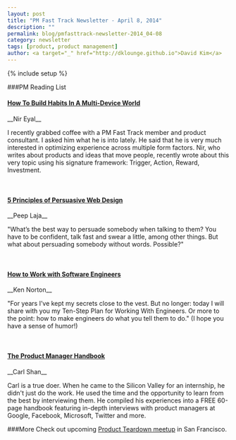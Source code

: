 ```yaml
---
layout: post
title: "PM Fast Track Newsletter - April 8, 2014"
description: ""
permalink: blog/pmfasttrack-newsletter-2014_04-08
category: newsletter
tags: [product, product management]
author: <a target="_" href="http://dklounge.github.io">David Kim</a>
---
```

{% include setup %}

###PM Reading List
<h4><a target="out" href="http://www.nirandfar.com/2014/03/multi-device.html">How To Build Habits In A Multi-Device World</a></h4>
__Nir Eyal__

I recently grabbed coffee with a PM Fast Track member and product consultant. I asked him what he is into lately. He said that he is very much interested in optimizing experience across multiple form factors. Nir, who writes about products and ideas that move people, recently wrote about this very topic using his signature framework: Trigger, Action, Reward, Investment.

<br />
<h4><a target="out" href="http://conversionxl.com/5-principles-of-persuasive-web-design/">5 Principles of Persuasive Web Design</a></h4>
__Peep Laja__

"What’s the best way to persuade somebody when talking to them? You have to be confident, talk fast and swear a little, among other things. But what about persuading somebody without words.  Possible?"

<br />
<h4><a target="out" href="https://www.kennethnorton.com/essays/how-to-work-with-software-engineers.html">How to Work with Software Engineers</a></h4>
__Ken Norton__

"For years I’ve kept my secrets close to the vest. But no longer: today I will share with you my Ten-Step Plan for Working With Engineers. Or more to the point: how to make engineers do what you tell them to do." (I hope you have a sense of humor!)

<br />
<h4><a target="out" href="http://thepmhandbook.com/">The Product Manager Handbook</a></h4>
__Carl Shan__

Carl is a true doer. When he came to the Silicon Valley for an internship, he didn\'t just do the work. He used the time and the opportunity to learn from the best by interviewing them. He compiled his experiences into a FREE 60-page handbook featuring in-depth interviews with product managers at Google, Facebook, Microsoft, Twitter and more.


###More
Check out upcoming [Product Teardown meetup](http://www.meetup.com/ProductManagementFastTrack/) in San Francisco.
